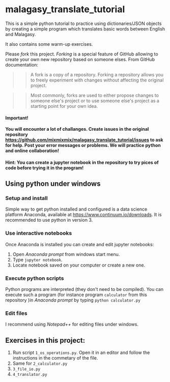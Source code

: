 # malagasy_translate_tutorial

This is a simple python tutorial to practice using dictionaries/JSON objects by creating a simple program which translates basic words between English and Malagasy.

It also contains some warm-up exercises.

Please *fork* this project. *Forking* is a special feature of GitHub allowing to create your own new repository based on someone elses. From GitHub documentation:

>> A fork is a copy of a repository. Forking a repository allows you to freely experiment with changes without affecting the original project.

>> Most commonly, forks are used to either propose changes to someone else's project or to use someone else's project as a starting point for your own idea.

#### Important!
**You will encounter a lot of challanges. Create issues in the original repository https://github.com/mixmixmix/malagasy_translate_tutorial/issues to ask for help. Post your error messages or problems. We will practice python and online collaboration!**

#### Hint: You can create a jupyter notebook in the repository to try pices of code before trying it in the program!

## Using python under windows
### Setup and install
Simple way to get python installed and configured is a data science platform Anaconda, available at https://www.continuum.io/downloads. It is recommended to use python in version 3.

### Use interactive notebooks
Once Anaconda is installed you can create and edit jupyter notebooks:

1. Open *Anaconda prompt* from windows start menu.
2. Type `jupyter notebook`.
3. Locate notebook saved on your computer or create a new one.

### Execute python scripts
Python programs are interpreted (they don't need to be compiled). You can execute such a program (for instance program `calculator` from this repository )in *Anaconda prompt* by typing `python calculator.py`

### Edit files
I recommend using *Notepad++* for editing files under windows.

## Exercises in this project:
1. Run script `1_os_operations.py`. Open it in an editor and follow the instructions in the commetary of the file.
2. Same for `2_calculator.py`
3. `3_file_io.py`
4. `4_translator.py`


